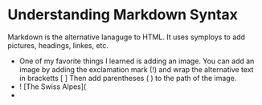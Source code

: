 # Understanding Markdown Syntax #

Markdown is the alternative lanaguge to HTML. It uses symploys to add pictures, headings, linkes, etc.

- One of my favorite things I learned is adding an image. You can add an image by adding the exclamation mark (!) and wrap the alternative text in bracketts [  ] Then add parentheses ( ) to the path of the image.
-  ! [The Swiss Alpes]( 
-  


